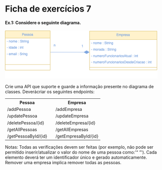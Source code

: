 # Ficha de exercícios 7

#### Ex.1: Considere o seguinte diagrama.

![Diagrama](https://github.com/Li-hub-san/lab-prog-ficha7/blob/master/src/main/resources/uml_diagram.png)

Crie uma API que suporte e guarde a informação presente no diagrama de classes. Deverácriar os seguintes endpoints:

<table>
<tr>
<th>Pessoa</th>
<td></td>
<th>Empresa</th>
</tr>
<tr>
<td>/addPessoa</td>
<td></td>
<td>/addEmpresa</td>
</tr>
<tr>
<td>/updatePessoa</td>
<td></td>
<td>/updateEmpresa</td>
</tr>
<tr>
<td>/deletePessoa/{id}</td>
<td></td>
<td>/deleteEmpresa/{id}</td>
</tr>
<tr>
<td>/getAllPessoas</td>
<td></td>
<td>/getAllEmpresas</td>
</tr>
<tr>
<td>/getPessoaById/{id}</td>
<td></td>
<td>/getEmpresaById/{id}</td>
</tr>
</table>

Notas: Todas as verificações devem ser feitas (por exemplo, não pode ser permitido inserir/atualizar o valor do nome de
uma pessoa como:'“ ”'). Cada elemento deverá ter um identificador único e gerado automaticamente. Remover uma empresa
implica remover todas as pessoas.
